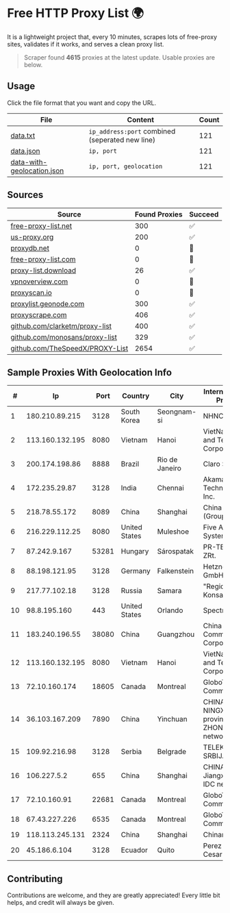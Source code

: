 
# Free HTTP Proxy List 🌍

It is a lightweight project that, every 10 minutes, scrapes lots of free-proxy sites, validates if it works, and serves a clean proxy list.


> Scraper found **4615** proxies at the latest update. Usable proxies are below.

## Usage

Click the file format that you want and copy the URL.


|File|Content|Count|
|----|-------|-----|
|[data.txt](https://raw.githubusercontent.com/themiralay/Proxy-List-World/master/data.txt)|`ip_address:port` combined (seperated new line)|121|
|[data.json](https://raw.githubusercontent.com/themiralay/Proxy-List-World/master/data.json)|`ip, port`|121|
|[data-with-geolocation.json](https://raw.githubusercontent.com/themiralay/Proxy-List-World/master/data-with-geolocation.json)|`ip, port, geolocation`|121|

## Sources

|Source|Found Proxies|Succeed|
|------|-------------|-------|
|[free-proxy-list.net](https://free-proxy-list.net)|300|✅|
|[us-proxy.org](https://www.us-proxy.org)|200|✅|
|[proxydb.net](http://proxydb.net)|0|🚫|
|[free-proxy-list.com](https://free-proxy-list.com/?page=&port=&type%5B%5D=http&type%5B%5D=https&up_time=0&search=Search)|0|🚫|
|[proxy-list.download](https://www.proxy-list.download/HTTP)|26|✅|
|[vpnoverview.com](https://vpnoverview.com/privacy/anonymous-browsing/free-proxy-servers)|0|🚫|
|[proxyscan.io](https://www.proxyscan.io)|0|🚫|
|[proxylist.geonode.com](https://proxylist.geonode.com/api/proxy-list?limit=300&page=1&sort_by=lastChecked&sort_type=desc&protocols=http,https)|300|✅|
|[proxyscrape.com](https://api.proxyscrape.com/v2/?request=displayproxies&protocol=http&timeout=10000&country=all&ssl=all&anonymity=all)|406|✅|
|[github.com/clarketm/proxy-list](https://raw.githubusercontent.com/clarketm/proxy-list/master/proxy-list-raw.txt)|400|✅|
|[github.com/monosans/proxy-list](https://raw.githubusercontent.com/monosans/proxy-list/main/proxies/http.txt)|329|✅|
|[github.com/TheSpeedX/PROXY-List](https://raw.githubusercontent.com/TheSpeedX/PROXY-List/master/http.txt)|2654|✅|


## Sample Proxies With Geolocation Info

|#|Ip|Port|Country|City|Internet Service Provider|
|-|--|----|-------|----|-------------------------|
|1|180.210.89.215|3128|South Korea|Seongnam-si|NHNCLOUD|
|2|113.160.132.195|8080|Vietnam|Hanoi|VietNam Post and Telecom Corporation|
|3|200.174.198.86|8888|Brazil|Rio de Janeiro|Claro S.A|
|4|172.235.29.87|3128|India|Chennai|Akamai Technologies, Inc.|
|5|218.78.55.172|8089|China|Shanghai|China Telecom (Group)|
|6|216.229.112.25|8080|United States|Muleshoe|Five Area Systems, LLC|
|7|87.242.9.167|53281|Hungary|Sárospatak|PR-TELECOM ZRt.|
|8|88.198.121.95|3128|Germany|Falkenstein|Hetzner Online GmbH|
|9|217.77.102.18|3128|Russia|Samara|"Region Svyaz Konsalt" LLC|
|10|98.8.195.160|443|United States|Orlando|Spectrum|
|11|183.240.196.55|38080|China|Guangzhou|China Mobile Communications Corporation|
|12|113.160.132.195|8080|Vietnam|Hanoi|VietNam Post and Telecom Corporation|
|13|72.10.160.174|18605|Canada|Montreal|GloboTech Communications|
|14|36.103.167.209|7890|China|Yinchuan|CHINANET NINGXIA province ZHONGWEI IDC network|
|15|109.92.216.98|3128|Serbia|Belgrade|TELEKOM-SRBIJA|
|16|106.227.5.2|655|China|Shanghai|CHINANET Jiangx province IDC network|
|17|72.10.160.91|22681|Canada|Montreal|GloboTech Communications|
|18|67.43.227.226|6535|Canada|Montreal|GloboTech Communications|
|19|118.113.245.131|2324|China|Shanghai|Chinanet|
|20|45.186.6.104|3128|Ecuador|Quito|Perez Tito Julio Cesar|



## Contributing

Contributions are welcome, and they are greatly appreciated! Every
little bit helps, and credit will always be given.

